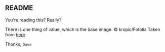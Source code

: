 ## README

You're reading this? Really?

There is one thing of value, which is the base image: © kropic/Fotolia
Taken from [here](https://www.britannica.com/story/where-did-the-idea-for-the-magic-8-ball-come-from).

Thanks,
`Dave`
